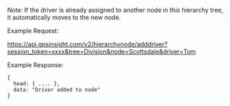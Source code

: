 Note: If the driver is already assigned to another node in this hierarchy tree, it automatically moves to the new node.

Example Request:

https://api.gpsinsight.com/v2/hierarchynode/adddriver?session_token=xxxx&tree=Division&node=Scottsdale&driver=Tom

Example Response:

    {
      head: { .... },
      data: "Driver added to node"
    }
